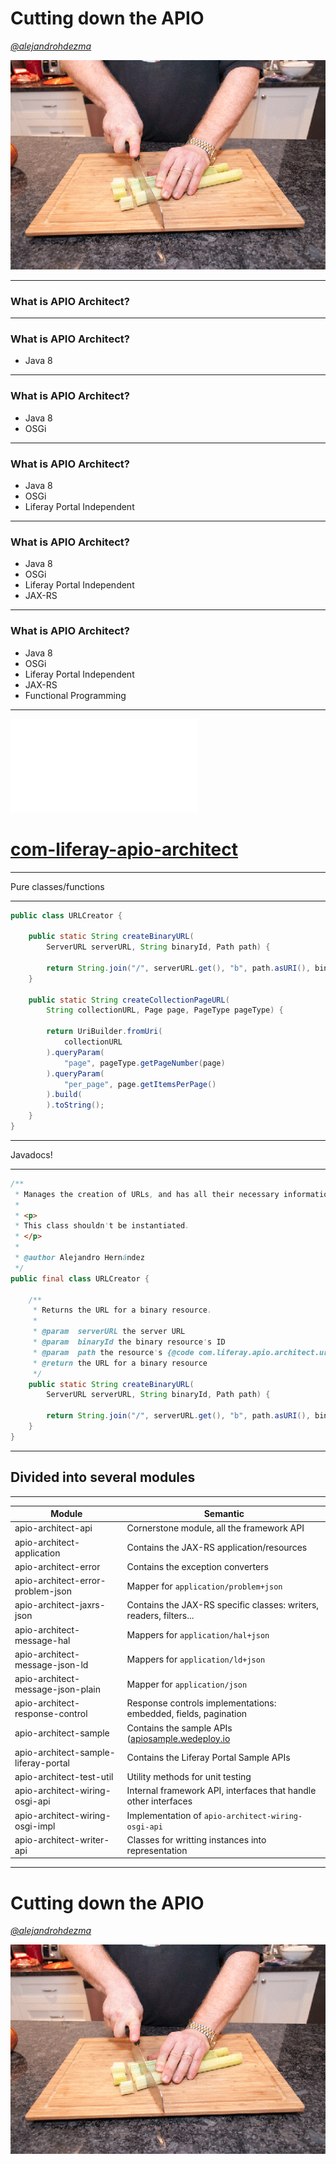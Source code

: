 # Cutting down the APIO

[_@alejandrohdezma_](https://twitter.com/alejandrohdezma)

![inline](../.images/cutting_celery.gif)

---

### What is APIO Architect?

---

### What is APIO Architect?

- Java 8 

---

### What is APIO Architect?

- Java 8 
- OSGi

---

### What is APIO Architect?

- Java 8 
- OSGi
- Liferay Portal Independent

---

### What is APIO Architect?

- Java 8 
- OSGi
- Liferay Portal Independent
- JAX-RS

---

### What is APIO Architect?

- Java 8 
- OSGi
- Liferay Portal Independent
- JAX-RS
- Functional Programming

---

![inline](../.images/github.pdf)

# [com-liferay-apio-architect](https://github.com/liferay/com-liferay-apio-architect)

---

Pure classes/functions

---

```java
public class URLCreator {
   
	public static String createBinaryURL(
		ServerURL serverURL, String binaryId, Path path) {

		return String.join("/", serverURL.get(), "b", path.asURI(), binaryId);
	}

	public static String createCollectionPageURL(
		String collectionURL, Page page, PageType pageType) {

		return UriBuilder.fromUri(
			collectionURL
		).queryParam(
			"page", pageType.getPageNumber(page)
		).queryParam(
			"per_page", page.getItemsPerPage()
		).build(
		).toString();
	}
}
```

---

Javadocs!

---

```java
/**
 * Manages the creation of URLs, and has all their necessary information.
 *
 * <p>
 * This class shouldn't be instantiated.
 * </p>
 *
 * @author Alejandro Hernández
 */
public final class URLCreator {

	/**
	 * Returns the URL for a binary resource.
	 *
	 * @param  serverURL the server URL
	 * @param  binaryId the binary resource's ID
	 * @param  path the resource's {@code com.liferay.apio.architect.uri.Path}
	 * @return the URL for a binary resource
	 */
	public static String createBinaryURL(
		ServerURL serverURL, String binaryId, Path path) {

		return String.join("/", serverURL.get(), "b", path.asURI(), binaryId);
	}
}
```

---

## Divided into several modules

---

Module | Semantic
---|---
apio-architect-api | Cornerstone module, all the framework API
apio-architect-application | Contains the JAX-RS application/resources
apio-architect-error | Contains the exception converters
apio-architect-error-problem-json | Mapper for `application/problem+json`
apio-architect-jaxrs-json | Contains the JAX-RS specific classes: writers, readers, filters...
apio-architect-message-hal | Mappers for `application/hal+json`
apio-architect-message-json-ld | Mappers for `application/ld+json`
apio-architect-message-json-plain | Mapper for `application/json`
apio-architect-response-control | Response controls implementations: embedded, fields, pagination
apio-architect-sample | Contains the sample APIs ([apiosample.wedeploy.io](https://apiosample.wedeploy.io)
apio-architect-sample-liferay-portal | Contains the Liferay Portal Sample APIs
apio-architect-test-util | Utility methods for unit testing
apio-architect-wiring-osgi-api | Internal framework API, interfaces that handle other interfaces
apio-architect-wiring-osgi-impl | Implementation of `apio-architect-wiring-osgi-api`
apio-architect-writer-api | Classes for writting instances into representation

---

# Cutting down the APIO

[_@alejandrohdezma_](https://twitter.com/alejandrohdezma)

![inline](../.images/cutting_celery.gif)
